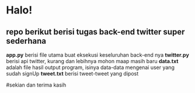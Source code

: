 # Halo!
## repo berikut berisi tugas back-end twitter super sederhana

**app.py** berisi file utama buat eksekusi keseluruhan back-end nya
**twitter.py** berisi api twitter, kurang dan lebihnya mohon maap masih baru
**data.txt** adalah file hasil output program, isinya data-data mengenai user yang sudah signUp
**tweet.txt** berisi tweet-tweet yang dipost

#sekian dan terima kasih
